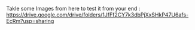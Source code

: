 Takle some Images from here to test it from your end  : https://drive.google.com/drive/folders/1JfFf2CY7k3dbPjXxSHkP47U6afs-EcRm?usp=sharing
